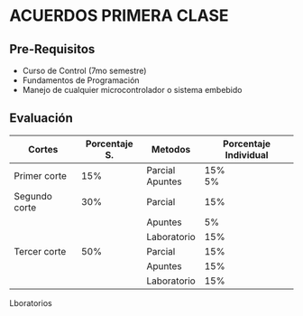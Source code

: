 # ACUERDOS PRIMERA CLASE
## Pre-Requisitos
* Curso de Control (7mo semestre)
* Fundamentos de Programación
* Manejo de cualquier microcontrolador o sistema embebido
## Evaluación
|Cortes        |Porcentaje S.|Metodos   |Porcentaje Individual |
|--------------|-----------|----------|----------|
|Primer corte  | 15%       |Parcial<br>Apuntes  | 15%<br> 5%       |
|Segundo corte | 30%       |Parcial   |    15%       |
|              |           |Apuntes   |   5%       |
|              |           |Laboratorio | 15%       |
|Tercer corte  | 50%       |Parcial   | 15%       |
|              |           |Apuntes   | 15%       |
|              |           |Laboratorio | 15%       |

Lboratorios 
